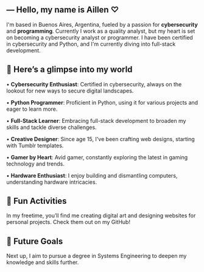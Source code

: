<p align="center">
  <img src="https://s6.ezgif.com/tmp/ezgif-6-5e2002cd9f.gif" alt="">
</p>

## ― Hello, my name is Aillen ♡

I'm based in Buenos Aires, Argentina, fueled by a passion for **cybersecurity** and **programming**. Currently I work as a quality analyst, but my heart is set on becoming a cybersecurity analyst or programmer. I have been certified in cybersecurity and Python, and I'm currently diving into full-stack development.

## 🌸 Here’s a glimpse into my world

• **Cybersecurity Enthusiast**: Certified in cybersecurity, always on the lookout for new ways to secure digital landscapes.

• **Python Programmer**: Proficient in Python, using it for various projects and eager to learn more.

• **Full-Stack Learner**: Embracing full-stack development to broaden my skills and tackle diverse challenges.

• **Creative Designer**: Since age 15, I've been crafting web designs, starting with Tumblr templates.

• **Gamer by Heart**: Avid gamer, constantly exploring the latest in gaming technology and trends.

• **Hardware Enthusiast**: I enjoy building and dismantling computers, understanding hardware intricacies.

## 🌺 Fun Activities
In my freetime, you’ll find me creating digital art and designing websites for personal projects. Check them out on my GitHub!

## 🌷 Future Goals
Next up, I aim to pursue a degree in Systems Engineering to deepen my knowledge and skills further.
